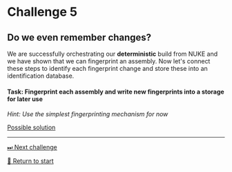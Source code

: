 # Challenge 5

## Do we even remember changes?

We are successfully orchestrating our **deterministic** build from NUKE and we have shown that we can fingerprint an assembly.
Now let's connect these steps to identify each fingerprint change and store these  into an identification database.

#### Task: Fingerprint each assembly and write new fingerprints into a storage for later use

_Hint: Use the simplest fingerprinting mechanism for now_

[Possible solution](./Solutions/challenge5.md)

---------------------------------------
[⏭ Next challenge](./challenge6.md)

[🚦 Return to start](./start.md)